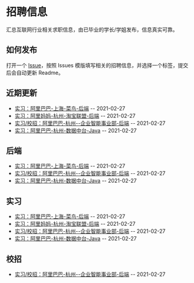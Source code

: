 
# 招聘信息  
汇总互联网行业相关求职信息，由已毕业的学长/学姐发布，信息真实可靠。

## 如何发布

打开一个 [Issue](https://github.com/HUSTLab/job/issues/new?assignees=&labels=&template=------.md&title=%E6%A0%87%E9%A2%98%E6%A8%A1%E7%89%88%EF%BC%9A%E9%98%BF%E9%87%8C%E5%B7%B4%E5%B7%B4-%E5%89%8D%E5%90%8E%E7%AB%AF-%E6%9D%AD%E5%B7%9E-%E5%85%B6%E4%BB%96%E4%BF%A1%E6%81%AF)，按照 Issues 模版填写相关的招聘信息，并选择一个标签，提交后会自动更新 Readme。

  
## 近期更新
- [实习：阿里巴巴-上海-菜鸟-后端](https://github.com/HUSTLab/job/issues/4) -- 2021-02-27
- [实习：阿里妈妈-杭州-淘宝联盟-后端](https://github.com/HUSTLab/job/issues/3) -- 2021-02-27
- [实习/校招：阿里巴巴-杭州--企业智能事业部-后端](https://github.com/HUSTLab/job/issues/2) -- 2021-02-27
- [实习：阿里巴巴-杭州-数据中台-Java](https://github.com/HUSTLab/job/issues/1) -- 2021-02-27
## 后端
- [实习：阿里巴巴-上海-菜鸟-后端](https://github.com/HUSTLab/job/issues/4) -- 2021-02-27
- [实习/校招：阿里巴巴-杭州--企业智能事业部-后端](https://github.com/HUSTLab/job/issues/2) -- 2021-02-27
- [实习：阿里巴巴-杭州-数据中台-Java](https://github.com/HUSTLab/job/issues/1) -- 2021-02-27
## 实习
- [实习：阿里巴巴-上海-菜鸟-后端](https://github.com/HUSTLab/job/issues/4) -- 2021-02-27
- [实习：阿里妈妈-杭州-淘宝联盟-后端](https://github.com/HUSTLab/job/issues/3) -- 2021-02-27
- [实习/校招：阿里巴巴-杭州--企业智能事业部-后端](https://github.com/HUSTLab/job/issues/2) -- 2021-02-27
- [实习：阿里巴巴-杭州-数据中台-Java](https://github.com/HUSTLab/job/issues/1) -- 2021-02-27
## 校招
- [实习/校招：阿里巴巴-杭州--企业智能事业部-后端](https://github.com/HUSTLab/job/issues/2) -- 2021-02-27
